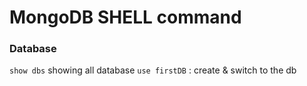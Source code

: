 # MongoDB SHELL command
### Database
``show dbs``
showing all database
`use firstDB` : create & switch to the db